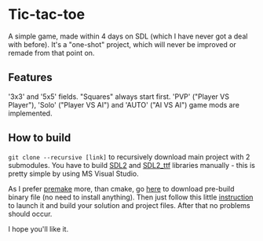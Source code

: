 # Tic-tac-toe
A simple game, made within 4 days on SDL (which I have never got a deal with before). It's a "one-shot" project, which will never be improved or remade from that point on.

## Features
'3x3' and '5x5' fields. "Squares" always start first.
'PVP' ("Player VS Player"), 'Solo' ("Player VS AI") and 'AUTO' ("AI VS AI") game mods are implemented.

## How to build
`git clone --recursive [link]` to recursively download main project with 2 submodules.
You have to build [SDL2](https://github.com/libsdl-org/SDL) and [SDL2_ttf](https://github.com/libsdl-org/SDL_ttf) libraries manually - this is pretty simple by using MS Visual Studio.

As I prefer [premake](https://premake.github.io) more, than cmake, go [here](https://premake.github.io/download) to download pre-build binary file (no need to install anything). Then just follow this little [instruction](https://premake.github.io/docs/Using-Premake) to launch it and build your solution and project files. After that no problems should occur.

I hope you'll like it.